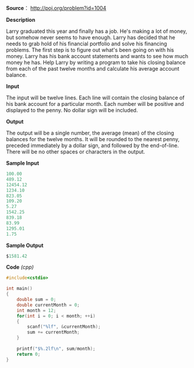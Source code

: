 **Source**： http://poj.org/problem?id=1004 

**Description**

Larry graduated this year and finally has a job. He's making a lot of money, but somehow never seems to have enough. Larry has decided that he needs to grab hold of his financial portfolio and solve his financing problems. The first step is to figure out what's been going on with his money. Larry has his bank account statements and wants to see how much money he has. Help Larry by writing a program to take his closing balance from each of the past twelve months and calculate his average account balance.

**Input**

The input will be twelve lines. Each line will contain the closing balance of his bank account for a particular month. Each number will be positive and displayed to the penny. No dollar sign will be included.

**Output**

The output will be a single number, the average (mean) of the closing balances for the twelve months. It will be rounded to the nearest penny, preceded immediately by a dollar sign, and followed by the end-of-line. There will be no other spaces or characters in the output.

**Sample Input**

```c
100.00
489.12
12454.12
1234.10
823.05
109.20
5.27
1542.25
839.18
83.99
1295.01
1.75
```

**Sample Output**

```c
$1581.42
```

**Code** *(cpp)*

```c++
#include<cstdio>

int main()
{
	double sum = 0;
	double currentMonth = 0;
	int month = 12;
	for(int i = 0; i < month; ++i)
	{
		scanf("%lf", &currentMonth);
		sum += currentMonth;
	}
	
	printf("$%.2lf\n", sum/month);
	return 0;
}

```

